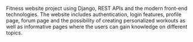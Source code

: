 Fitness website project using Django, REST APIs and the modern front-end technologies. The website includes authentication, login features, profile page, forum page and the possibility of creating personalized workouts as well as informative pages where the users can gain knowledge on different topics.
